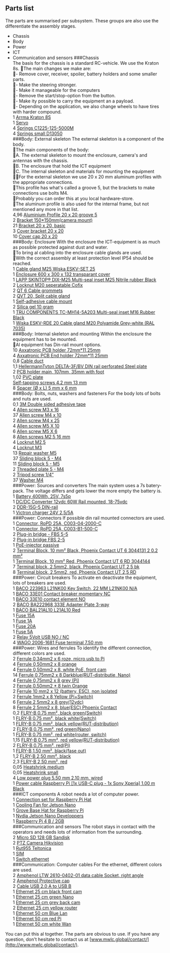 ## Parts list

The parts are summarised per subsystem. These groups are also use the differentiate the assembly stages.  
- Chassis  
- Body  
- Power  
- ICT  
- Communication and sensors
###Chassis<br>
The basis for the chassis is a standard RC-vehicle. We use the Kraton 8s.  The main changes we make are:<br>- Remove cover, receiver, spoiler, battery holders and some smaller parts.  <br>- Make the steering stronger.  <br>- Make it manageable for the computers  <br>- Remove the start/stop-option from the button.  <br>- Make ity possible to carry the equipment an a payload.  <br>- Depending on the application, we also change wheels to have tires with harder compound.<br>
 1   [Arrma Kraton 8S](https://www.arrma-rc.com/kraton8s/)<br>
 1   [Servo](https://spektrumrc.com/Products/Default.aspx?ProdId=SPMSS9120BL)<br>
 4   [Springs C1225-125-5000M](https://www.amatec.nl/nl/c1225-125-5000m.html)<br>
 4   [Springs small D13050](https://www.amatec.nl/nl/d13050.html)<br>
###Body: External skeleton
The external skeleton is a component of the body.<br>The main components of the body:<br>  A. The external skeleton to mount the enclosure, camera's and antennas with the chassis.  <br>B. The enclosure that hold the ICT equipment  <br>C. The internal skeleton and materials for mounting the equipment<br>For the external skeleton we use 20 x 20 mm aluminum profiles with the appropriate connections.  <br>This profile has what's called a groove 5, but the brackets to make connections use bolts M4.  <br>Probably you can order this at you local hardware-store.<br>The aluminum profile is also used for the internal frame, but not mentioned any more in that list.<br>
 4,96 [Aluminium Profile 20 x 20 groove 5](https://www.boikon.com/webshop/aluminium-profiles/alu-profile-20-x-20-groove-5/)<br>
 2   [Bracket 150*150mm(camera mount)](https://www.shi.nl/nl/catalog/ijzerwaren/balk-ankerwerk/hoeken/starx/drempelhoek/4691180/groups/g+c+sg+bl+a+nr+view)<br>
21   [Bracket 20 x 20, basic](https://www.boikon.com/webshop/fastenings/bracket-20-x-20-basic/)<br>
 3   [Cover bracket 20 x 20](https://www.boikon.com/webshop/fastenings/cover-bracket-20-x-20-basic/)<br>
10   [Cover cap 20 x 20](https://www.boikon.com/webshop/finishing-elements/cover-cap-20-x-20/)<br>
###Body: Enclosure
With the enclosure the ICT-equipment is as much as possible protected against dust and water.<br>To bring al cabling into the enclosure cable glands are used.<br>With the correct assembly at least protection level IP54 should be reached.<br>
 1   [Cable gland M25 Wiska ESKV-SET 25 ](https://www.wiska.com/en/30/pde/10066413/eskv-25.html)<br>
 1   [Enclosure 600 x 300 x 132 transparant cover](https://www.spelsberg.com/industrial-housing/combinable-with-knock-outs/74400401/)<br>
 1   [LAPP SKINTOP® DIX-M25 Multi-seal inset M25 Nitrile rubber Black](https://www.conrad.com/p/lapp-skintop-dix-m25-multi-seal-inset-m25-nitrile-rubber-black-1-pcs-527167)<br>
 2   [Locknut M20 seperatable Cofix](https://www.fraenkische.com/en/product/cofix-gegenmutter)<br>
 2   [QT 6 Cable grommets](https://www.icotek.com/en/product-catalogue/cable-entry-systems/cable-grommets/qt/)<br>
 2   [QVT 20, Split cable gland](https://www.icotek.com/en/product-catalogue/cable-glands/qvt/)<br>
 1   [Self-adhesive cable mount]()<br>
 2   [Silica gel 10 gram](https://www.conrad.com/p/silica-gel-sachet-10-g-l-x-w-x-h-72-x-57-x-3-mm-transparent-silica-gel-10-pcs-2201308)<br>
 1   [TRU COMPONENTS TC-MH14-5A203 Multi-seal inset M16 Rubber Black](https://www.conrad.com/p/tru-components-tc-mh14-5a203-multi-seal-inset-m16-rubber-black-1-pcs-1593553?searchTerm=1593553&searchType=suggest&searchSuggest=product)<br>
 1   [Wiska ESKV-RDE 20 Cable gland M20 Polyamide Grey-white (RAL 7035)](https://www.wiska.com/en/30/pde/10064986/eskv-rde-20.html)<br>
###Body: Internal skeleton and mounting
Within the enclosure the equipment has to be mounted.<br>Al equipment has Din-rail mount options.<br>
10   [Axxatronic  PCB holder 72mm*11,25mm](https://www.axxatronic.de/hutschienengehaeuse-und-schaltschrankgehaeuse/platinenhalter-serie-cime-72mm-cime-m-be1125.html)<br>
 4   [Axxatronic PCB End holder 72mm*11,25mm ](https://www.axxatronic.de/hutschienengehaeuse-und-schaltschrankgehaeuse/platinenhalter-serie-cime-72mm-cime-m-be1125.html)<br>
 0,8   [Cable duct](https://www.conrad.com/p/basetech-bt-2226749-cable-duct-l-x-w-x-h-2000-x-25-x-45-mm-1-pcs-grey-2226749)<br>
 1,1 [HellermannTyton DELTA-3F/BV DIN rail perforated Steel plate](https://www.hellermanntyton.de/produkte/verdrahtungskanaele-und-zubehoer/delta-3f/181-47061)<br>
 2   [PCB holder main, 107mm, 35mm with foot](https://www.axxatronic.de/hutschienengehaeuse-und-schaltschrankgehaeuse/serie-cime.html)<br>
 1,02 [PVC plate](https://kunststofplatenshop.nl/product/hard-pvc-donkergrijs-2-mm-ral-7011/)<br>
 [Self-tapping screws 4.2 mm 13 mm](https://www.conrad.com/p/toolcraft-141343-self-tapping-screws-42-mm-13-mm-hex-head-din-7504-steel-zinc-galvanized-100-pcs-141343)<br>
 8   [Spacer (Ø x L) 5 mm x 6 mm ](https://www.conrad.nl/p/afstandsbouten-x-l-5-mm-x-6-mm-polystereen-1-stuks-540110)<br>
###Body: Bolts, nuts, washers and fasteners
For the body lots of bolts and nuts are used.<br>
 0,1   [3M Double sided adhesive tape](https://multimedia.3m.com/mws/media/82874O/4611f-high-grade-double-coated-foam-tape.pdf)<br>
 4   [Allen screw M3 x 16](https://www.conrad.com/p/toolcraft-114518-allen-screws-m3-16-mm-hex-socket-allen-din-912-steel-100-pcs-114518)<br>
37   [Allen screw M4 x 10](https://www.boikon.com/webshop/fastenings/cylindrical-socket-screw-din-912-zp-m4-x-10/)<br>
 2   [Allen screw M4 x 25](https://www.conrad.com/p/toolcraft-1068363-allen-screws-m4-25-mm-hex-socket-allen-din-7984-stainless-steel-a2-100-pcs-1068363)<br>
 4   [Allen screw M5 X 10](https://www.boikon.com/webshop/fastenings/cylindrical-socket-screw-din-912-zp-m5-x-10/)<br>
 6   [Allen screw M5 X 6](https://www.boikon.com/webshop/fastenings/cylindrical-socket-screw-din-912-zp-m5-x-10/)<br>
 8   [Allen screws M2,5 16 mm](https://www.conrad.com/p/toolcraft-1061812-allen-screws-m25-16-mm-hex-socket-allen-din-912-stainless-steel-a2-100-pcs-1061812)<br>
 4   [Locknut M2,5](https://www.conrad.com/p/toolcraft-221969-locknut-m25-din-985-steel-zinc-plated-10-pcs-221969)<br>
 4   [Locknut M3](https://www.conrad.com/p/toolcraft-812808-locknuts-m3-din-985-steel-zinc-plated-100-pcs-812808)<br>
13   [Repair washer M5](https://www.boikon.com/webshop/fastenings/repair-washer-din-9021-zp-m5/)<br>
37   [Sliding block 5 - M4](https://www.boikon.com/webshop/fastenings/sliding-block-5-m4/)<br>
11   [Sliding block 5 - M5](https://www.boikon.com/webshop/fastenings/sliding-block-5-m5/)<br>
 2   [Threaded plate 5 - M4](https://www.boikon.com/webshop/fastenings/threaded-plate-5-m4/)<br>
 2   [Tripod screw 1/4”](https://www.caruba.com)<br>
37   [Washer M4](https://www.boikon.com/webshop/fastenings/washer-din-125-1a-zp-m4/)<br>
###Power: Sources and converters
The main system uses a 7s batery-pack. The voltage differs and gets lower the more empty the battery is.<br>
 1   [Battery 400Wh, 25V, 7s5p](http://www.emergostar.com)<br>
 1   [DC/DC Converter 12vdc 60W Rail mounted, 18-75vdc](https://www.meanwell.com/webapp/product/search.aspx?prod=DDR-60)<br>
 2   [DDR-15G-5 DIN-rail](https://www.meanwell.com/webapp/product/search.aspx?prod=DDR-15)<br>
 1   [Victron charger 24V 2,5/5A](https://www.victronenergy.com/chargers/blue-smart-ip65-charger)<br>
###Power: Connectors
If possible din rail mounted connectors are used.<br>
 1   [Connector,  RoPD 25A, C003-04-2000-C](https://www.rosenberger.com/en/products/automotive/ropd.php)<br>
 1   [Connector,  RoPD 25A, C003-B1-500-C](https://www.rosenberger.com/en/products/automotive/ropd.php)<br>
 2   [Plug-in bridge - FBS 5-5](https://www.phoenixcontact.com/online/portal/us/?uri=pxc-oc-itemdetail:pid=3030190&library=usen&pcck=P-15-07&tab=1&selectedCategory=ALL)<br>
 2   [Plug-in bridge FBS 2-5](https://www.phoenixcontact.com/online/portal/nl/?uri=pxc-oc-itemdetail:pid=3030161&library=nlnl&pcck=P&tab=1&selectedCategory=ALL)<br>
 1   [PoE-injector passive](https://www.digitus.info/en/products/active-network-components/power-over-ethernet-poe/poe-injectors/dn-95002/)<br>
 2   [Terminal Block, 10 mm² Black, Phoenix Contact UT 6 3044131  2 0.2 mm² ](https://www.phoenixcontact.com/online/portal/us/?uri=pxc-oc-itemdetail:pid=3045208&library=usen&pcck=P-15-01-02-01&tab=1&selectedCategory=ALL)<br>
 1   [Terminal Block, 10 mm² Red, Phoenix Contact UT 6 RD 3044144  ](https://www.phoenixcontact.com/online/portal/us?uri=pxc-oc-itemdetail:pid=3045185&library=usen&tab=1)<br>
 7   [Terminal block, 2,5mm2, black, Phoenix Contact UT 2,5 bk ](https://www.phoenixcontact.com/online/portal/us/?uri=pxc-oc-itemdetail:pid=3045088&library=usen&pcck=P-15-01-02-01&tab=1&selectedCategory=ALL)<br>
 8   [Terminal block, 2,5mm2, red, Phoenix Contact UT 2,5 RD ](https://www.phoenixcontact.com/online/portal/us/?uri=pxc-oc-itemdetail:pid=3045062&library=usen&pcck=P-15-01-02-01&tab=1&selectedCategory=ALL)<br>
###Power: Circuit breakers
To activate en deactivate the equipment, lots of breakers are used.<br>
 1   [BACO 223963 L21NK00 Key Switch, 22 MM L21NK00 N/A](http://bacocontrols.com/wp-content/uploads/2018/09/Baco-Controls-22mm-Quick-Reference-Guide.pdf)<br>
 1   [BACO 33E01 Contact breaker momentary NC](http://bacocontrols.com/wp-content/uploads/2018/09/Baco-Controls-22mm-Quick-Reference-Guide.pdf)<br>
 1   [BACO 33E10 contact element NO](http://bacocontrols.com/wp-content/uploads/2018/09/Baco-Controls-22mm-Quick-Reference-Guide.pdf)<br>
 2   [BACO BA222968 333E Adapter Plate 3-way](http://bacocontrols.com/wp-content/uploads/2018/09/Baco-Controls-22mm-Quick-Reference-Guide.pdf)<br>
 1   [BACO BAL21AL10 L21AL10 Red](http://bacocontrols.com/wp-content/uploads/2018/09/Baco-Controls-22mm-Quick-Reference-Guide.pdf)<br>
 1   [Fuse 15A](http://www.mta.it/en/automotive-fuses-catalogue)<br>
 1   [Fuse 1A](http://www.mta.it/en/automotive-fuses-catalogue)<br>
 1   [Fuse 20A](http://www.mta.it/en/automotive-fuses-catalogue)<br>
 1   [Fuse 5A](http://www.mta.it/en/automotive-fuses-catalogue)<br>
 2   [Relay 5Volt USB NO / NC](https://www.conrad.com/p/conrad-components-393905-relay-card-component-5-v-dc-393905)<br>
 4   [WAGO 2006-1681 Fuse terminal 7.50 mm](https://www.wago.com/us/rail-chassis-terminal-blocks/2-conductor-fuse-terminal-block-for-automotive-blade-style-fuses/p/2006-1681)<br>
###Power: Wires and ferrules
To identify the different connection, different colors are used.<br>
 2   [Ferrule 0,34mm2 x 6 roze, micro usb to Pi](https://www.vogtshop.ch/index.cfm?content=productData&Language=1&TreeID=D9CAD446-200B-4BED-A9E0-8983A8022FFC&ObjId=6F4D89D7-5D65-4A1A-8E62-43D50D553427&sId=BAB90BCD-E0B2-4BF3-B775-41EC38DB71FB)<br>
 4   [Ferrule 0,50mm2 x 8 orange](https://www.conrad.com/p/tru-components-1091293-ferrule-050-mm-partially-insulated-orange-100-pcs-1571000)<br>
 4   [Ferrule 0,50mm2 x 8, white PoE, front cam](https://www.phoenixcontact.com/online/portal/de?uri=pxc-oc-itemdetail:pid=3200522&library=dede&tab=1)<br>
14   [Ferrule 0,75mm2 x 8 Darkblue(RUT-distributie, Nano)](https://www.vogtshop.ch/index.cfm?content=productData&Language=2&TreeID=FABA8DED-9F13-4A24-AE87-AA62FA29838B&ObjId=F9319843-0875-45B0-9D2C-E3C553AB971C&sId=029FAAF1-8DB7-415D-A8F1-A0B5FE3A07CA)<br>
 4   [Ferrule 0,75mm2 x 8 grey (Pi)](https://www.phoenixcontact.com/online/portal/de?uri=pxc-oc-itemdetail:pid=3200522&library=dede&tab=1)<br>
 2   [Ferrule 0.50mm2 * 8 twin Orange](https://www.conrad.com/p/conrad-components-1091317-twin-ferrule-050-mm-partially-insulated-orange-100-pcs-1091317)<br>
 2   [Ferrule 10 mm2 x 12 (battery, ESC), non isolated](https://www.conrad.nl/p/tru-components-1091264-adereindhulzen-10-mm-x-12-mm-ongeisoleerd-metaal-100-stuks-1570994)<br>
 2   [Ferrule 1mm2 x 8 Yellow (Pi+Switch)](https://www.vogtshop.ch/index.cfm?content=productData&Language=1&TreeID=66C89F38-3460-455D-858E-5A07CE30494C&ObjId=7D68ACA0-1E38-4B8C-8D16-5E461D337A89&sId=0BE48027-904B-4356-BFF1-2CCEF2FB516B)<br>
 6   [Ferrule 2,5mm2 x 8 grey(12vdc)](https://catalog.weidmueller.com/catalog/Start.do?ObjectID=9021070000)<br>
 8   [Ferrule 2,5mm2 x 8, blue(ESC) Phoenix Contact](https://www.phoenixcontact.com/online/portal/de?uri=pxc-oc-itemdetail:pid=3200522&library=dede&tab=1)<br>
 0,2   [FLRY-B 0.75 mm², black green(Switch)](https://d1619fmrcx9c43.cloudfront.net/fileadmin/automotive_cables/publications/catalogues/single-core_automotive_cables.pdf?1460983564)<br>
 1   [FLRY-B 0.75 mm², black white(Switch)](https://d1619fmrcx9c43.cloudfront.net/fileadmin/automotive_cables/publications/catalogues/single-core_automotive_cables.pdf?1460983564)<br>
 1   [FLRY-B 0.75 mm², black yellow(RUT-distribution)](https://d1619fmrcx9c43.cloudfront.net/fileadmin/automotive_cables/publications/catalogues/single-core_automotive_cables.pdf?1460983564)<br>
 2   [FLRY-B 0.75 mm², red green(Nano)](https://d1619fmrcx9c43.cloudfront.net/fileadmin/automotive_cables/publications/catalogues/single-core_automotive_cables.pdf?1460983564)<br>
 1   [FLRY-B 0.75 mm², red white(router, switch)](https://d1619fmrcx9c43.cloudfront.net/fileadmin/automotive_cables/publications/catalogues/single-core_automotive_cables.pdf?1460983564)<br>
 1,15 [FLRY-B 0.75 mm², red yellow(RUT-distribution)](https://d1619fmrcx9c43.cloudfront.net/fileadmin/automotive_cables/publications/catalogues/single-core_automotive_cables.pdf?1460983564)<br>
 2   [FLRY-B 0.75 mm², red(Pi)](https://d1619fmrcx9c43.cloudfront.net/fileadmin/automotive_cables/publications/catalogues/single-core_automotive_cables.pdf?1460983564)<br>
 1   [FLRY-B 1.50 mm², black(fase out)](https://d1619fmrcx9c43.cloudfront.net/fileadmin/automotive_cables/publications/catalogues/single-core_automotive_cables.pdf?1460983564)<br>
 1,2 [FLRY-B 2,50 mm², black](https://d1619fmrcx9c43.cloudfront.net/fileadmin/automotive_cables/publications/catalogues/single-core_automotive_cables.pdf?1460983564)<br>
 2,3 [FLRY-B 2,50 mm², red](https://d1619fmrcx9c43.cloudfront.net/fileadmin/automotive_cables/publications/catalogues/single-core_automotive_cables.pdf?1460983564)<br>
 0,05   [Heatshrink medium](https://www.conrad.com/p/tru-components-1225494-heatshrink-wo-adhesive-white-127-mm-shrinkage21-sold-per-metre-1572508)<br>
 0,05   [Heatshrink small](https://www.conrad.com/p/tru-components-1225468-heatshrink-wo-adhesive-yellow-450-mm-shrinkage21-sold-per-metre-1571044)<br>
 4   [Low power plug 5.50 mm 2.10 mm, wired](https://www.conrad.com/p/tru-components-low-power-cable-low-power-plug-sony-xperia-550-mm-210-mm-100-m-1-pcs-1715033)<br>
 1   [Power cable Raspberry Pi [1x USB-C plug - 1x Sony Xperia] 1.00 m Black](https://www.conrad.nl/p/tru-components-stroomkabel-raspberry-pi-1x-usb-c-stekker-1x-open-einde-100-m-zwart-2247651)<br>
###ICT components
A robot needs a lot of computer power.<br>
 1   [Connection set for Raspberry Pi Hat](https://wiki.seeedstudio.com/Grove_Base_Hat_for_Raspberry_Pi/)<br>
 1   [Cooling Fan for Jetson Nano](https://www.waveshare.com/fan-4010-5v.htm)<br>
 1   [Grove Base Hat for Raspberry Pi](https://wiki.seeedstudio.com/Grove_Base_Hat_for_Raspberry_Pi/)<br>
 1   [Nvdia Jetson Nano Developpers](https://www.nvidia.com/en-us/autonomous-machines/embedded-systems/jetson-nano/)<br>
 1   [Raspberry Pi 4 B / 2GB](https://www.raspberrypi.org/products/raspberry-pi-4-model-b/specifications/)<br>
###Communication and sensors
The robot stays in contact with the operators and needs lots of information from the surrounding.<br>
 2   [Micro SD 128 GB Sandisk](https://kb.sandisk.com/app/answers/detail/a_id/22697/~/microsd%2Fmicrosdhc%2Fmicrosdxc-card-support-information-page)<br>
 2   [PTZ Camera Hikvision ](https://www.hikvision.com/en/products/IP-Products/PTZ-Cameras/Value-Series/DS-2DE2A204IW-DE3/)<br>
 1   [Rut955 Teltonica](https://teltonika-networks.com/product/rut955/)<br>
 1   [SIM](https://en.wikipedia.org/wiki/SIM_card)<br>
 1   [Switch ethernet](https://www.wachendorff-prozesstechnik.de/ETHSW50K/)<br>
###Communication: Computer cables
For the ethernet, different colors are used.<br>
 2   [Amphenol LTW 2610-0402-01 data cable Socket,  right angle](https://www.amphenolltw.com/index.php)<br>
 2   [Amphenol Protective cap](https://www.amphenolltw.com/p7-search.php)<br>
 2   [Cable USB 2.0 A to USB B](https://www.techly.com/usb-2-0-cable-a-male-b-male-angled-0-5m.html)<br>
 1   [Ethernet 25 cm black front cam](https://www.conrad.com/p/basetech-rj45-network-cable-patch-cable-cat-5e-u-utp-25.00-cm-black-incl.-detent-1717495)<br>
 1   [Ethernet 25 cm green Nano](https://www.conrad.com/p/basetech-rj45-network-cable-patch-cable-cat-5e-u-utp-25.00-cm-green-incl.-detent-1717481)<br>
 1   [Ethernet 25 cm grey back cam](https://www.conrad.com/p/basetech-rj45-network-cable-patch-cable-cat-5e-uutp-2500-cm-grey-incl-detent-1717475)<br>
 2   [Ethernet 25 cm yellow router](https://www.conrad.com/p/basetech-rj45-network-cable-patch-cable-cat-5e-uutp-2500-cm-yellow-incl-detent-1717472)<br>
 1   [Ethernet 50 cm Blue Lan](https://www.conrad.com/p/basetech-rj45-network-cable-patch-cable-cat-5e-uutp-050-m-blue-incl-detent-1717505)<br>
 1   [Ethernet 50 cm red Pi](https://www.conrad.com/p/basetech-rj45-network-cable-patch-cable-cat-5e-u-utp-25.00-cm-red-incl.-detent-1717510)<br>
 1   [Ethernet 50 cm white Wan](https://www.conrad.com/p/basetech-rj45-network-cable-patch-cable-cat-5e-uutp-050-m-white-incl-detent-1717520)<br>

You can put this al together. The parts are obvious to use.
If you have any question, don't hesitate to contact us at [www.mwlc.global/contact/](http://www.mwlc.global/contact/).  